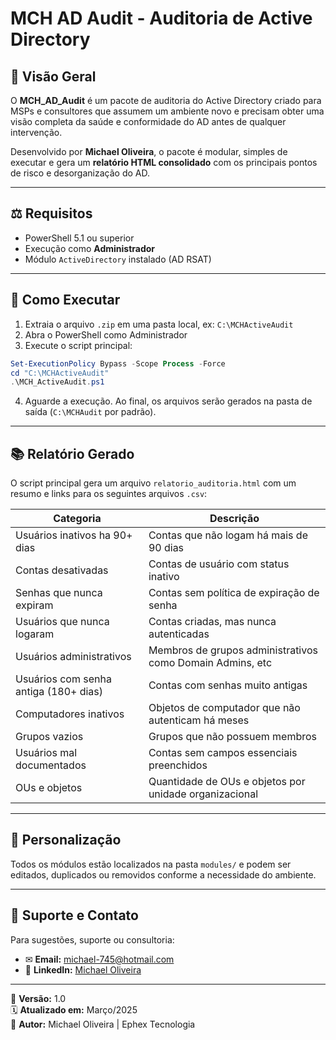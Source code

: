 # MCH AD Audit - Auditoria de Active Directory

## 🔖 Visão Geral
O **MCH_AD_Audit** é um pacote de auditoria do Active Directory criado para MSPs e consultores que assumem um ambiente novo e precisam obter uma visão completa da saúde e conformidade do AD antes de qualquer intervenção.

Desenvolvido por **Michael Oliveira**, o pacote é modular, simples de executar e gera um **relatório HTML consolidado** com os principais pontos de risco e desorganização do AD.

---

## ⚖️ Requisitos
- PowerShell 5.1 ou superior
- Execução como **Administrador**
- Módulo `ActiveDirectory` instalado (AD RSAT)

---

## 🚀 Como Executar
1. Extraia o arquivo `.zip` em uma pasta local, ex: `C:\MCHActiveAudit`
2. Abra o PowerShell como Administrador
3. Execute o script principal:

```powershell
Set-ExecutionPolicy Bypass -Scope Process -Force
cd "C:\MCHActiveAudit"
.\MCH_ActiveAudit.ps1
```

4. Aguarde a execução. Ao final, os arquivos serão gerados na pasta de saída (`C:\MCHAudit` por padrão).

---

## 📚 Relatório Gerado
O script principal gera um arquivo `relatorio_auditoria.html` com um resumo e links para os seguintes arquivos `.csv`:

| Categoria                              | Descrição                                                  |
|----------------------------------------|-------------------------------------------------------------|
| Usuários inativos ha 90+ dias         | Contas que não logam há mais de 90 dias                    |
| Contas desativadas                    | Contas de usuário com status inativo                       |
| Senhas que nunca expiram              | Contas sem política de expiração de senha                  |
| Usuários que nunca logaram            | Contas criadas, mas nunca autenticadas                     |
| Usuários administrativos              | Membros de grupos administrativos como Domain Admins, etc |
| Usuários com senha antiga (180+ dias) | Contas com senhas muito antigas                            |
| Computadores inativos                 | Objetos de computador que não autenticam há meses          |
| Grupos vazios                         | Grupos que não possuem membros                             |
| Usuários mal documentados            | Contas sem campos essenciais preenchidos                   |
| OUs e objetos                         | Quantidade de OUs e objetos por unidade organizacional     |

---

## 🔧 Personalização
Todos os módulos estão localizados na pasta `modules/` e podem ser editados, duplicados ou removidos conforme a necessidade do ambiente.

---

## 💬 Suporte e Contato
Para sugestões, suporte ou consultoria:

- ✉ **Email:** michael-745@hotmail.com
- 👤 **LinkedIn:** [Michael Oliveira](https://www.linkedin.com/in/michaell-oliveira/)

---

📆 **Versão:** 1.0  
🗓 **Atualizado em:** Março/2025  
👤 **Autor:** Michael Oliveira | Ephex Tecnologia

